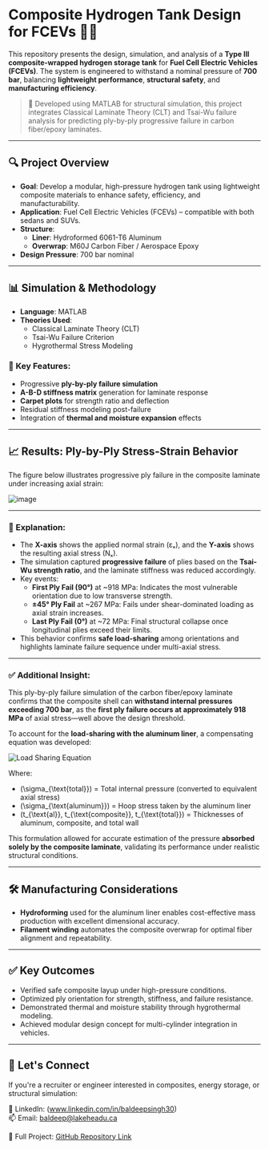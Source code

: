 # Composite Hydrogen Tank Design for FCEVs 🚗💨

This repository presents the design, simulation, and analysis of a **Type III composite-wrapped hydrogen storage tank** for **Fuel Cell Electric Vehicles (FCEVs)**. The system is engineered to withstand a nominal pressure of **700 bar**, balancing **lightweight performance**, **structural safety**, and **manufacturing efficiency**.

> 🔧 Developed using MATLAB for structural simulation, this project integrates Classical Laminate Theory (CLT) and Tsai-Wu failure analysis for predicting ply-by-ply progressive failure in carbon fiber/epoxy laminates.

---

## 🔍 Project Overview

- **Goal**: Develop a modular, high-pressure hydrogen tank using lightweight composite materials to enhance safety, efficiency, and manufacturability.
- **Application**: Fuel Cell Electric Vehicles (FCEVs) – compatible with both sedans and SUVs.
- **Structure**:
  - **Liner**: Hydroformed 6061-T6 Aluminum
  - **Overwrap**: M60J Carbon Fiber / Aerospace Epoxy
- **Design Pressure**: 700 bar nominal

---

## 📊 Simulation & Methodology

- **Language**: MATLAB
- **Theories Used**:
  - Classical Laminate Theory (CLT)
  - Tsai-Wu Failure Criterion
  - Hygrothermal Stress Modeling

### 🔧 Key Features:
- Progressive **ply-by-ply failure simulation**
- **A-B-D stiffness matrix** generation for laminate response
- **Carpet plots** for strength ratio and deflection
- Residual stiffness modeling post-failure
- Integration of **thermal and moisture expansion** effects

---

## 📈 Results: Ply-by-Ply Stress-Strain Behavior

The figure below illustrates progressive ply failure in the composite laminate under increasing axial strain:

![image](https://github.com/user-attachments/assets/2772fcca-f9bf-4a55-b205-3c438822a11e)

---

### 🔎 Explanation:

- The **X-axis** shows the applied normal strain (εₓ), and the **Y-axis** shows the resulting axial stress (Nₓ).
- The simulation captured **progressive failure** of plies based on the **Tsai-Wu strength ratio**, and the laminate stiffness was reduced accordingly.
- Key events:
  - **First Ply Fail (90°)** at ~918 MPa: Indicates the most vulnerable orientation due to low transverse strength.
  - **±45° Ply Fail** at ~267 MPa: Fails under shear-dominated loading as axial strain increases.
  - **Last Ply Fail (0°)** at ~72 MPa: Final structural collapse once longitudinal plies exceed their limits.
- This behavior confirms **safe load-sharing** among orientations and highlights laminate failure sequence under multi-axial stress.

---
### ✅ Additional Insight:

This ply-by-ply failure simulation of the carbon fiber/epoxy laminate confirms that the composite shell can **withstand internal pressures exceeding 700 bar**, as the **first ply failure occurs at approximately 918 MPa** of axial stress—well above the design threshold.

To account for the **load-sharing with the aluminum liner**, a compensating equation was developed:

![Load Sharing Equation](https://quicklatex.com/cache3/c2/ql_b70fa99730189ddb90d2fb2e926413c2_l3.png)

Where:
- \(\sigma_{\text{total}}\) = Total internal pressure (converted to equivalent axial stress)
- \(\sigma_{\text{aluminum}}\) = Hoop stress taken by the aluminum liner
- \(t_{\text{al}}, t_{\text{composite}}, t_{\text{total}}\) = Thicknesses of aluminum, composite, and total wall

This formulation allowed for accurate estimation of the pressure **absorbed solely by the composite laminate**, validating its performance under realistic structural conditions.

---

## 🛠️ Manufacturing Considerations

- **Hydroforming** used for the aluminum liner enables cost-effective mass production with excellent dimensional accuracy.
- **Filament winding** automates the composite overwrap for optimal fiber alignment and repeatability.

---

## ✅ Key Outcomes

- Verified safe composite layup under high-pressure conditions.
- Optimized ply orientation for strength, stiffness, and failure resistance.
- Demonstrated thermal and moisture stability through hygrothermal modeling.
- Achieved modular design concept for multi-cylinder integration in vehicles.

---

## 🤝 Let's Connect

If you're a recruiter or engineer interested in composites, energy storage, or structural simulation:

🔗 LinkedIn: (www.linkedin.com/in/baldeepsingh30)  
📫 Email: baldeep@lakeheadu.ca

📂 Full Project: [GitHub Repository Link](https://github.com/baldeepsingh30/composite-hydrogen-tank-design.git)


